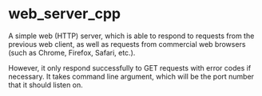 # web_server_cpp

A simple web (HTTP) server, which is able to respond to requests from the previous web client, as well as requests from
commercial web browsers (such as Chrome, Firefox, Safari, etc.). 

However, it only respond successfully to GET requests with error codes if necessary. 
It takes command line argument, which will be the port number that it should listen on.
